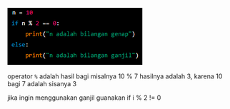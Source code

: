 ![c60ae2757dc917b1a2bf34647230cc07.png](../../../../../_resources/c60ae2757dc917b1a2bf34647230cc07.png)

operator `%` adalah hasil bagi misalnya 10 % 7 hasilnya adalah 3, karena 10 bagi 7 adalah sisanya 3	

jika ingin menggunakan ganjil guanakan if i % 2 != 0